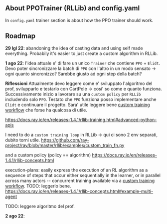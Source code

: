 ## About PPOTrainer (RLLib) and config.yaml
In `config.yaml` trainer section is about how the PPO trainer should work. 


## Roadmap
**29 lgl 22**: abandoning the idea of casting data and using self made everything. Probabily it's easier to just create a custom algorithm in RLLib.  

**1 ago 22**: l'idea attuale e' di fare un unico `Trainer` che contiene `PPO` + `Elidt`. Devo poter sincronizzare la batch di `PPO` con l'altro in un modo sensato -> ogni quanto sincronizzo? Sarebbe giusto ad ogni step della batch?


**Riflessioni**
Attualmente devo leggere come e' sviluppato l'algoritmo del prof, svilupparlo e testarlo con CartPole -> cosi' so come e quanto funziona.  
Successivamente inizio a lavorare su una `custom policy` per `RLLib` includendo solo `PPO`. Testato che `PPO` funziona posso implementare anche `Elidt` e continuare il progetto. Sara' utile leggere bene [custom training workflow](https://github.com/ray-project/ray/blob/master/rllib/examples/two_trainer_workflow.py) che forse ha qualcosa di utile.  

https://docs.ray.io/en/releases-1.4.1/rllib-training.html#advanced-python-apis

I need to do a `custom training loop` in RLLib -> qui ci sono 2 env separati, dubito torni utile.
https://github.com/ray-project/ray/blob/master/rllib/examples/custom_train_fn.py

and a custom policy (policy == algorithm)
https://docs.ray.io/en/releases-1.4.1/rllib-concepts.html

execution-plans: easily express the execution of an RL algorithm as a sequence of steps that occur either sequentially in the learner, or in parallel across many actors -- concurrent training available via a [custom training workflow](https://github.com/ray-project/ray/blob/master/rllib/examples/two_trainer_workflow.py).  TODO: leggerlo bene.  
https://docs.ray.io/en/releases-1.4.1/rllib-concepts.html#example-multi-agent

TODO: leggere algoritmo del prof.

**2 ago 22**: 